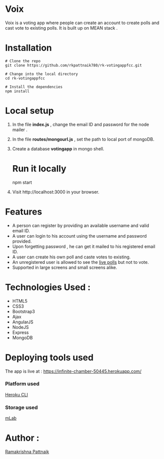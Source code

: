 # Voix


Voix is a voting app where people can create an account to create polls and cast vote to existing polls. It is built up on MEAN stack .

# Installation

    # Clone the repo 
    git clone https://github.com/rkpattnaik780/rk-votingappfcc.git

    # Change into the local directory
    cd rk-votingappfcc

    # Install the dependencies
    npm install

# Local setup

1. In the file <b>index.js</b> , change the email ID and password for the node mailer .
2. In the file <b>routes/mongourl.js</b> , set the path to local port of mongoDB.
3. Create a database <b>votingapp</b> in mongo shell.


    # Run it locally
    npm start
4. Visit  http://localhost:3000 in your browser.

# Features

* A person can register by providing an available username and valid email ID.
* A user can login to his account using the username and password provided.
* Upon forgetting password , he can get it mailed to his registered email ID.
* A user can create his own poll and caste votes to existing.
* An unregistered user is allowed to see the [live polls](https://infinite-chamber-50445.herokuapp.com/htmlpages/polls.html) but not to vote.
* Supported in large screens and small screens alike.

# Technologies Used :
* HTML5
* CSS3
* Bootstrap3
* Ajax
* AngularJS
* NodeJS
* Express
* MongoDB

# Deploying tools used 

The app is live at : https://infinite-chamber-50445.herokuapp.com/

### Platform used 
[Heroku CLI](https://dashboard.heroku.com/)

### Storage used
[mLab](https://mlab.com/)

# Author :

[Ramakrishna Pattnaik](https://github.com/rkpattnaik780)

